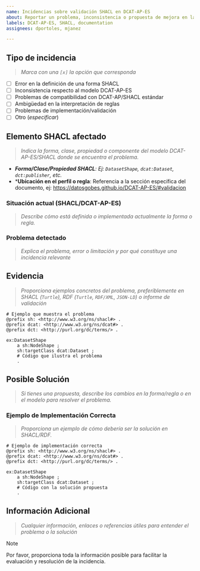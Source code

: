 ```yaml
---
name: Incidencias sobre validación SHACL en DCAT-AP-ES
about: Reportar un problema, inconsistencia o propuesta de mejora en las formas SHACL del modelo de datos DCAT-AP-ES
labels: DCAT-AP-ES, SHACL, documentation
assignees: dportoles, mjanez

---
```


## Tipo de incidencia
> *Marca con una `[x]` la opción que corresponda*
- [ ] Error en la definición de una forma SHACL
- [ ] Inconsistencia respecto al modelo DCAT-AP-ES
- [ ] Problemas de compatibilidad con DCAT-AP/SHACL estándar
- [ ] Ambigüedad en la interpretación de reglas
- [ ] Problemas de implementación/validación
- [ ] Otro (*especificar*)

## Elemento SHACL afectado
> *Indica la forma, clase, propiedad o componente del modelo DCAT-AP-ES/SHACL donde se encuentra el problema.*
- ***Forma/Clase/Propiedad SHACL**: Ej: `DatasetShape`, `dcat:Dataset`, `dct:publisher`, etc.*
- ***Ubicación en el perfil o regla**:  Referencia a la sección específica del documento, ej: https://datosgobes.github.io/DCAT-AP-ES/#validacion

### Situación actual (SHACL/DCAT-AP-ES)
> *Describe cómo está definida o implementada actualmente la forma o regla.*

### Problema detectado
> *Explica el problema, error o limitación y por qué constituye una incidencia relevante*

## Evidencia
> *Proporciona ejemplos concretos del problema, preferiblemente en SHACL (`Turtle`), RDF (`Turtle`, `RDF/XML`, `JSON-LD`) o informe de validación*

```turtle
# Ejemplo que muestra el problema
@prefix sh: <http://www.w3.org/ns/shacl#> .
@prefix dcat: <http://www.w3.org/ns/dcat#> .
@prefix dct: <http://purl.org/dc/terms/> .

ex:DatasetShape
    a sh:NodeShape ;
    sh:targetClass dcat:Dataset ;
    # Código que ilustra el problema
    .
```

## Posible Solución
> *Si tienes una propuesta, describe los cambios en la forma/regla o en el modelo para resolver el problema.*

### Ejemplo de Implementación Correcta
> *Proporciona un ejemplo de cómo debería ser la solución en SHACL/RDF.*

```turtle
# Ejemplo de implementación correcta
@prefix sh: <http://www.w3.org/ns/shacl#> .
@prefix dcat: <http://www.w3.org/ns/dcat#> .
@prefix dct: <http://purl.org/dc/terms/> .

ex:DatasetShape
    a sh:NodeShape ;
    sh:targetClass dcat:Dataset ;
    # Código con la solución propuesta
    .
```

## Información Adicional
> *Cualquier información, enlaces o referencias útiles para entender el problema o la solución*

>[!NOTE]
> Por favor, proporciona toda la información posible para facilitar la evaluación y resolución de la incidencia.
